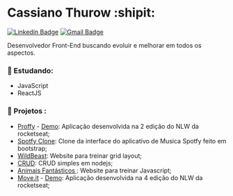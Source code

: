 # Cassiano Thurow :shipit:

[![Linkedin Badge](https://img.shields.io/badge/-LinkedIn-blue?style=flat-square&logo=Linkedin&logoColor=white&link=https://www.linkedin.com/in/cassiano-thurow-8b78b6128/)](https://www.linkedin.com/in/cassiano-thurow-8b78b6128/)
[![Gmail Badge](https://img.shields.io/badge/-cassiano.thurow@gmail.com-red?style=flat-square&logo=Gmail&logoColor=white&link=mailto:cassiano.thurow@gmail.com)](mailto:cassiano.thurow@gmail.com)


Desenvolvedor Front-End buscando evoluir e melhorar em todos os aspectos.

### :notebook_with_decorative_cover: Estudando:

- JavaScript
- ReactJS


### 🚀 Projetos :

- [Proffy](https://github.com/CassianoThurow/nlw2) - [Demo](https://proffy-livid-gamma.vercel.app/): Aplicação desenvolvida na 2 edição do NLW da rocketseat; 
- [Spotfy Clone](https://github.com/CassianoThurow/Spotify-Clone-Web): Clone da interface do aplicativo de Musica Spotfy feito em bootstrap;
- [WildBeast](https://github.com/CassianoThurow/grid-layout): Website para treinar grid layout;
- [CRUD](https://github.com/CassianoThurow/piIVB): CRUD simples em nodejs;
- [Animais Fantásticos
](https://github.com/CassianoThurow/origamid/tree/master/dom_effects/animais-fantasticos-elementos): Website para treinar Javascript;
- [Move.it](https://github.com/CassianoThurow/nlw04-nextjs) - [Demo](https://nlw04-nextjs.vercel.app): Aplicação desenvolvida na 4 edição do NLW da rocketseat; 

